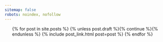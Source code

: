 ```yaml
---
sitemap: false
robots: noindex, nofollow
---
```

<ul class="posts-list">
  {% for post in site.posts %}
    {% unless post.draft %}{% continue %}{% endunless %}
    {% include post_link.html post=post %}
  {% endfor %}
</ul>
